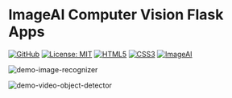 # ImageAI Computer Vision Flask Apps

[![GitHub](https://badgen.net/badge/icon/GitHub?icon=github&color=black&label)](https://github.com/MaxineXiong)
[![License: MIT](https://img.shields.io/badge/License-MIT-yellow.svg)](https://opensource.org/licenses/MIT)
[![HTML5](https://img.shields.io/badge/HTML5-E34F26?logo=html5&logoColor=white)](https://html.spec.whatwg.org/)
[![CSS3](https://img.shields.io/badge/CSS3-1572B6?logo=css3&logoColor=white)](https://www.css3.com/)
[![ImageAI](https://img.shields.io/badge/ImageAI-5C3EE8?logo=OpenCV)](https://github.com/OlafenwaMoses/ImageAI)


![demo-image-recognizer](./static/images/demo-image-recognizer.gif)

![demo-video-object-detector](./static/images/demo-video-object-detector.gif)
